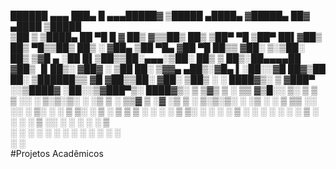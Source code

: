 
  ██████  ▄▄▄       ███▄    █ ▄▄▄█████▓ ▒█████      ▄████▄  ▓█████▄  ██▓  ▄████  ▒█████  
▒██    ▒ ▒████▄     ██ ▀█   █ ▓  ██▒ ▓▒▒██▒  ██▒   ▒██▀ ▀█  ▒██▀ ██▌▓██▒ ██▒ ▀█▒▒██▒  ██▒
░ ▓██▄   ▒██  ▀█▄  ▓██  ▀█ ██▒▒ ▓██░ ▒░▒██░  ██▒   ▒▓█    ▄ ░██   █▌▒██▒▒██░▄▄▄░▒██░  ██▒
  ▒   ██▒░██▄▄▄▄██ ▓██▒  ▐▌██▒░ ▓██▓ ░ ▒██   ██░   ▒▓▓▄ ▄██▒░▓█▄   ▌░██░░▓█  ██▓▒██   ██░
▒██████▒▒ ▓█   ▓██▒▒██░   ▓██░  ▒██▒ ░ ░ ████▓▒░   ▒ ▓███▀ ░░▒████▓ ░██░░▒▓███▀▒░ ████▓▒░
▒ ▒▓▒ ▒ ░ ▒▒   ▓▒█░░ ▒░   ▒ ▒   ▒ ░░   ░ ▒░▒░▒░    ░ ░▒ ▒  ░ ▒▒▓  ▒ ░▓   ░▒   ▒ ░ ▒░▒░▒░ 
░ ░▒  ░ ░  ▒   ▒▒ ░░ ░░   ░ ▒░    ░      ░ ▒ ▒░      ░  ▒    ░ ▒  ▒  ▒ ░  ░   ░   ░ ▒ ▒░ 
░  ░  ░    ░   ▒      ░   ░ ░   ░      ░ ░ ░ ▒     ░         ░ ░  ░  ▒ ░░ ░   ░ ░ ░ ░ ▒  
      ░        ░  ░         ░              ░ ░     ░ ░         ░     ░        ░     ░ ░  
                                                   ░         ░                           
#Projetos Acadêmicos

